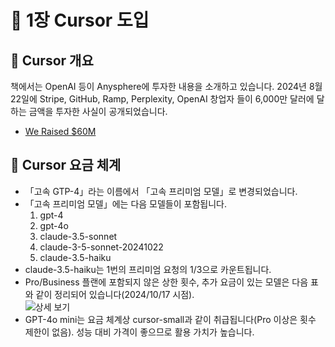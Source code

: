 # 📕 1장 Cursor 도입

## 📗 Cursor 개요

책에서는 OpenAI 등이 Anysphere에 투자한 내용을 소개하고 있습니다. 2024년 8월 22일에 Stripe, GitHub, Ramp, Perplexity, OpenAI 창업자 들이 6,000만 달러에 달하는 금액을 투자한 사실이 공개되었습니다.

- [We Raised $60M](https://www.cursor.com/blog/series-a)

## 📗 Cursor 요금 체계

- 「고속 GTP-4」라는 이름에서 「고속 프리미엄 모델」로 변경되었습니다.
- 「고속 프리미엄 모델」에는 다음 모델들이 포함됩니다.
  1. gpt-4
  2. gpt-4o
  3. claude-3.5-sonnet
  4. claude-3-5-sonnet-20241022
  5. claude-3.5-haiku
- claude-3.5-haiku는 1번의 프리미엄 요청의 1/3으로 카운트됩니다.
- Pro/Business 플랜에 포함되지 않은 상한 횟수, 추가 요금이 있는 모델은 다음 표와 같이 정리되어 있습니다(2024/10/17 시점).  
  ![상세 보기](../images/Pricing_Details_table.png)
- GPT-4o mini는 요금 체계상 cursor-small과 같이 취급됩니다(Pro 이상은 횟수 제한이 없음). 성능 대비 가격이 좋으므로 활용 가치가 높습니다.
